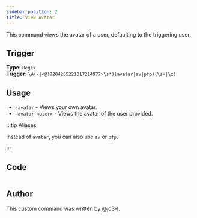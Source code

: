 ```yaml
---
sidebar_position: 2
title: View Avatar
---
```


This command views the avatar of a user, defaulting to the triggering user.

## Trigger

**Type:** `Regex`<br />
**Trigger:** `\A(-|<@!?204255221017214977>\s*)(avatar|av|pfp)(\s+|\z)`

## Usage

- `-avatar` - Views your own avatar.
- `-avatar <user>` - Views the avatar of the user provided.

:::tip Aliases

Instead of `avatar`, you can also use `av` or `pfp`.

:::

## Code

```go file=../../../src/info/avatar.go.tmpl

```

## Author

This custom command was written by [@jo3-l](https://github.com/jo3-l).

